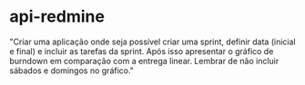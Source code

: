 # api-redmine

"Criar uma aplicação onde seja possível criar uma sprint, definir data (inicial e final) e incluir as tarefas da sprint. Após isso apresentar o gráfico de burndown em comparação com a entrega linear. Lembrar de não incluir sábados e domingos no gráfico."
